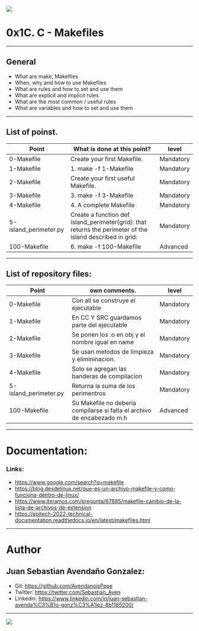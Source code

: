 ![](https://i.ytimg.com/vi/_r7i5X0rXJk/maxresdefault.jpg)

# 0x1C. C - Makefiles

------------

## General

- What are make, Makefiles
- When, why and how to use Makefiles
- What are rules and how to set and use them
- What are explicit and implicit rules
- What are the most common / useful rules
- What are variables and how to set and use them

------------

## List of poinst.

|  Point | What is done at this point? | level |
| ------------ | ------------ | ------------ |
| 0-Makefile | Create your first Makefile. | Mandatory |
| 1-Makefile | 1. make -f 1-Makefile | Mandatory |
| 2-Makefile | Create your first useful Makefile. | Mandatory |
| 3-Makefile | 3. make -f 3-Makefile | Mandatory |
| 4-Makefile | 4. A complete Makefile | Mandatory |
| 5-island_perimeter.py | Create a function def island_perimeter(grid): that returns the perimeter of the island described in grid: | Mandatory |
| 100-Makefile | 6. make -f 100-Makefile | Advanced |

------------

## List of repository files:

|  Point | own comments.  | level |
| ------------ | ------------ | ------------ |
| 0-Makefile | Con all se construye el ejecutable | Mandatory |
| 1-Makefile | En CC Y SRC guardamos parte del ejecutable | Mandatory |
| 2-Makefile | Se ponen los .o en obj y el nombre igual en name | Mandatory |
| 3-Makefile | Se usan metodos de limpieza y elimininacion. | Mandatory |
| 4-Makefile | Solo se agregan las banderas de compilacion | Mandatory |
| 5-island_perimeter.py | Returna la suma de los perimentros | Mandatory |
| 100-Makefile | Su Makefile no debería compilarse si falta el archivo de encabezado m.h | Advanced |

------------

# Documentation:
### Links:

- https://www.google.com/search?q=makefile
- https://blog.desdelinux.net/que-es-un-archivo-makefile-y-como-funciona-dentro-de-linux/
- https://www.iteramos.com/pregunta/67885/makefile-cambio-de-la-lista-de-archivos-de-extension
- https://epitech-2022-technical-documentation.readthedocs.io/en/latest/makefiles.html

------------

# Author

## Juan Sebastian Avendaño Gonzalez:
- Git: https://github.com/AvendanoisPepe
- Twitter: https://twitter.com/Sebastian_Aven
- Linkedin: https://www.linkedin.com/in/juan-sebastian-avenda%C3%B1o-gonz%C3%A1lez-8b1185200/

------------

![](https://i.imgur.com/HPJ8Qn8.jpg)